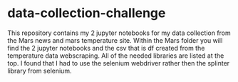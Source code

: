 # data-collection-challenge

This repository contains my 2 jupyter notebooks for my data collection from the Mars news and mars temperature site.  Within the Mars folder you will find the 2 jupyter notebooks and the csv that is df created from the temperature data webscraping.  All of the needed libraries are listed at the top.  I found that I had to use the selenium webdriver rather then the splinter library from selenium. 